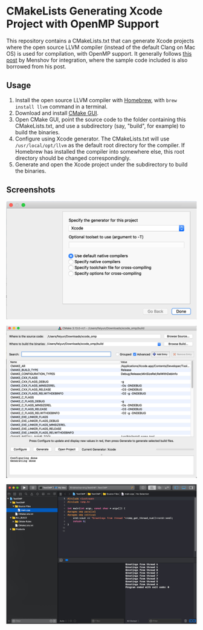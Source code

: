 # CMakeLists Generating Xcode Project with OpenMP Support
This repository contains a CMakeLists.txt that can generate Xcode projects where the open source LLVM compiler (instead of the default Clang on Mac OS) is used for compilation, with OpenMP support. It generally follows [this post](http://antonmenshov.com/2017/09/09/clang-openmp-setup-in-xcode/) by Menshov for integration, where the sample code included is also borrowed from his post.

## Usage
1. Install the open source LLVM compiler with [Homebrew](https://brew.sh), with `brew install llvm` command in a terminal.
2. Download and install [CMake GUI](https://cmake.org/download/).
3. Open CMake GUI, point the source code to the folder containing this CMakeLists.txt, and use a subdirectory (say, "build", for example) to build the binaries.
4. Configure using Xcode generator. The CMakeLists.txt will use `/usr/local/opt/llvm` as the default root directory for the compiler. If Homebrew has installed the compiler into somewhere else, this root directory should be changed correspondingly.
5. Generate and open the Xcode project under the subdirectory to build the binaries.

## Screenshots
![Select Xcode as the generator](screenshots/xcode_generator.jpg)

![CMake GUI after configured](screenshots/cmake_gui.jpg)

![OpenMP can be used with the open source LLVM compiler under Xcode 10 and MacOS 10.14](screenshots/openmp_xcode10_mojave.jpg)